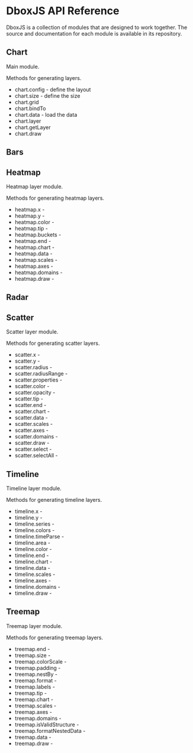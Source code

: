 # DboxJS API Reference

DboxJS is a collection of modules that are designed to work together. The source and documentation for each module is available in its repository.

## Chart

Main module.

Methods for generating layers.

* chart.config - define the layout
* chart.size - define the size
* chart.grid
* chart.bindTo
* chart.data - load the data
* chart.layer
* chart.getLayer
* chart.draw

## Bars

## Heatmap

Heatmap layer module.

Methods for generating heatmap layers.

* heatmap.x -
* heatmap.y -
* heatmap.color -
* heatmap.tip -
* heatmap.buckets -
* heatmap.end -
* heatmap.chart -
* heatmap.data -
* heatmap.scales -
* heatmap.axes -
* heatmap.domains -
* heatmap.draw -

## Radar

## Scatter

Scatter layer module.

Methods for generating scatter layers.

* scatter.x -
* scatter.y -
* scatter.radius -
* scatter.radiusRange -
* scatter.properties -
* scatter.color -
* scatter.opacity -
* scatter.tip -
* scatter.end -
* scatter.chart -
* scatter.data -
* scatter.scales -
* scatter.axes -
* scatter.domains -
* scatter.draw -
* scatter.select -
* scatter.selectAll -

## Timeline

Timeline layer module.

Methods for generating timeline layers.

* timeline.x -
* timeline.y -
* timeline.series -
* timeline.colors -
* timeline.timeParse -
* timeline.area -
* timeline.color -
* timeline.end -
* timeline.chart -
* timeline.data -
* timeline.scales -
* timeline.axes -
* timeline.domains -
* timeline.draw -

## Treemap

Treemap layer module.

Methods for generating treemap layers.

* treemap.end -
* treemap.size -
* treemap.colorScale -
* treemap.padding -
* treemap.nestBy -
* treemap.format -
* treemap.labels -
* treemap.tip -
* treemap.chart -
* treemap.scales -
* treemap.axes -
* treemap.domains -
* treemap.isValidStructure -
* treemap.formatNestedData -
* treemap.data -
* treemap.draw -
